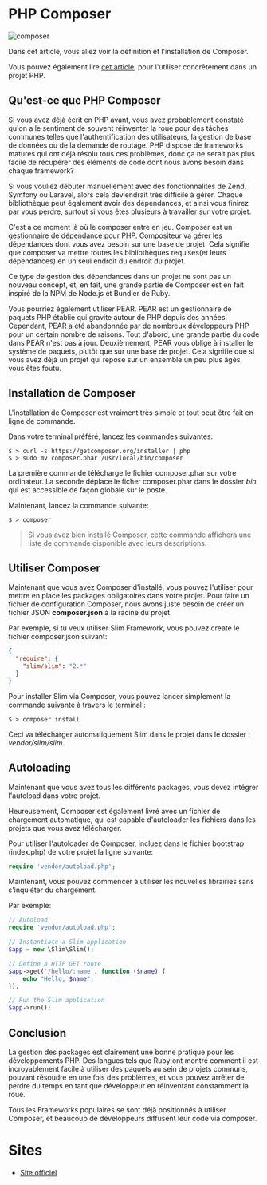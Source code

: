 # PHP Composer

![composer](https://getcomposer.org/img/logo-composer-transparent.png)

Dans cet article, vous allez voir la définition et l'installation de Composer. 

Vous pouvez également lire [cet article](composer/utiliser-composer.md), pour l'utiliser concrêtement dans un projet PHP.

## Qu'est-ce que PHP Composer

Si vous avez déjà écrit en PHP avant, vous avez probablement constaté qu'on a le sentiment de souvent réinventer la roue pour des tâches communes telles que l'authentification des utilisateurs, la gestion de base de données ou de la demande de routage. PHP dispose de frameworks matures qui ont déjà résolu tous ces problèmes, donc ça ne serait pas plus facile de récupérer des éléments de code dont nous avons besoin dans chaque framework?

Si vous vouliez débuter manuellement avec des fonctionnalités de Zend, Symfony ou Laravel, alors cela deviendrait très difficile à gérer. Chaque bibliothèque peut également avoir des dépendances, et ainsi vous finirez par vous perdre, surtout si vous êtes plusieurs à travailler sur votre projet.

C'est à ce moment là où le composer entre en jeu. Composer est un gestionnaire de dépendance pour PHP. Compositeur va gérer les dépendances dont vous avez besoin sur une base de projet. Cela signifie que composer va mettre toutes les bibliothèques requises(et leurs dépendances) en un seul endroit du endroit du projet.

Ce type de gestion des dépendances dans un projet ne sont pas un nouveau concept, et, en fait, une grande partie de Composer est en fait inspiré de la NPM de Node.js et Bundler de Ruby.

Vous pourriez également utiliser PEAR. PEAR est un gestionnaire de paquets PHP établie qui gravite autour de PHP depuis des années. Cependant, PEAR a été abandonnée par de nombreux développeurs PHP pour un certain nombre de raisons. Tout d'abord, une grande partie du code dans PEAR n'est pas à jour. Deuxièmement, PEAR vous oblige à installer le système de paquets, plutôt que sur une base de projet. Cela signifie que si vous avez déjà un projet qui repose sur un ensemble un peu plus âgés, vous êtes foutu.

## Installation de Composer

L'installation de Composer est vraiment très simple et tout peut être fait en ligne de commande.

Dans votre terminal préféré, lancez les commandes suivantes:

```shell
$ > curl -s https://getcomposer.org/installer | php
$ > sudo mv composer.phar /usr/local/bin/composer
```

La première commande télécharge le fichier composer.phar sur votre ordinateur. La seconde déplace le ficher composer.phar dans le dossier *bin* qui est accessible de façon globale sur le poste.


Maintenant, lancez la commande suivante:

```shell
$ > composer
```

> Si vous avez bien installé Composer, cette commande affichera une liste de commande disponible avec leurs descriptions.


## Utiliser Composer

Maintenant que vous avez Composer d'installé, vous pouvez l'utiliser pour mettre en place les packages obligatoires dans votre projet. Pour faire un fichier de configuration Composer, nous avons juste besoin de créer un fichier JSON **composer.json** à la racine du projet.

Par exemple, si tu veux utiliser Slim Framework, vous pouvez create le fichier composer.json suivant:

```json
{
  "require": {
    "slim/slim": "2.*"
  }
}
```

Pour installer Slim via Composer, vous pouvez lancer simplement la commande suivante à travers le terminal :

```shell
$ > composer install
```

Ceci va télécharger automatiquement Slim dans le projet dans le dossier : *vendor/slim/slim*.


## Autoloading

Maintenant que vous avez tous les différents packages, vous devez intégrer l'autoload dans votre projet.

Heureusement, Composer est également livré avec un fichier de chargement automatique, qui est capable d'autoloader les fichiers dans les projets que vous avez télécharger.

Pour utiliser l'autoloader de Composer, incluez dans le fichier bootstrap (index.php) de votre projet la ligne suivante:

```php
require 'vendor/autoload.php';
```

Maintenant, vous pouvez commencer à utiliser les nouvelles librairies sans s'inquiéter du chargement.

Par exemple:

```php
// Autoload
require 'vendor/autoload.php';

// Instantiate a Slim application
$app = new \Slim\Slim();

// Define a HTTP GET route
$app->get('/hello/:name', function ($name) {
    echo "Hello, $name";
});

// Run the Slim application
$app->run();

```


## Conclusion ##

La gestion des packages est clairement une bonne pratique pour les développements PHP. Des langues tels que Ruby ont montré comment il est incroyablement facile à utiliser des paquets au sein de projets communs, pouvant résoudre en une fois des problèmes, et vous pouvez arrêter de perdre du temps en tant que développeur en réinventant constamment la roue.

Tous les Frameworks populaires se sont déjà positionnés à utiliser Composer, et beaucoup de développeurs diffusent leur code via composer.

# Sites #

- [Site officiel](https://getcomposer.org/)

